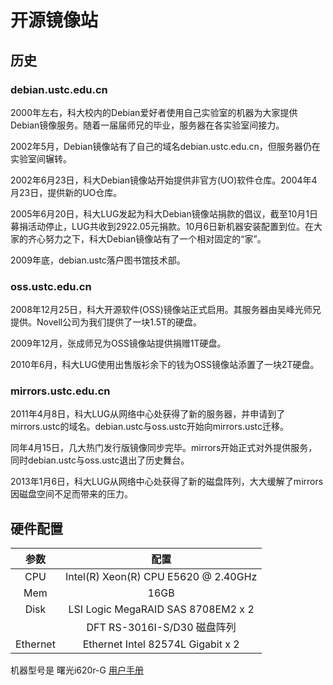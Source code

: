 # 开源镜像站

## 历史

### debian.ustc.edu.cn

2000年左右，科大校内的Debian爱好者使用自己实验室的机器为大家提供Debian镜像服务。随着一届届师兄的毕业，服务器在各实验室间接力。

2002年5月，Debian镜像站有了自己的域名debian.ustc.edu.cn，但服务器仍在实验室间辗转。

2002年6月23日，科大Debian镜像站开始提供非官方(UO)软件仓库。2004年4月23日，提供新的UO仓库。

2005年6月20日，科大LUG发起为科大Debian镜像站捐款的倡议，截至10月1日募捐活动停止，LUG共收到2922.05元捐款。10月6日新机器安装配置到位。在大家的齐心努力之下，科大Debian镜像站有了一个相对固定的“家”。

2009年底，debian.ustc落户图书馆技术部。

### oss.ustc.edu.cn

2008年12月25日，科大开源软件(OSS)镜像站正式启用。其服务器由吴峰光师兄提供。Novell公司为我们提供了一块1.5T的硬盘。

2009年12月，张成师兄为OSS镜像站提供捐赠1T硬盘。

2010年6月，科大LUG使用出售版衫余下的钱为OSS镜像站添置了一块2T硬盘。

### mirrors.ustc.edu.cn

2011年4月8日，科大LUG从网络中心处获得了新的服务器，并申请到了mirrors.ustc的域名。debian.ustc与oss.ustc开始向mirrors.ustc迁移。

同年4月15日，几大热门发行版镜像同步完毕。mirrors开始正式对外提供服务，同时debian.ustc与oss.ustc退出了历史舞台。

2013年1月6日，科大LUG从网络中心处获得了新的磁盘阵列，大大缓解了mirrors因磁盘空间不足而带来的压力。

## 硬件配置

|    参数    |                  配置                  |
| :------: | :----------------------------------: |
|   CPU    | Intel(R) Xeon(R) CPU E5620 @ 2.40GHz |
|   Mem    |                 16GB                 |
|   Disk   |  LSI Logic MegaRAID SAS 8708EM2 x 2  |
|          |       DFT RS-3016I-S/D30 磁盘阵列        |
| Ethernet |  Ethernet	Intel 82574L Gigabit x 2   |


机器型号是 曙光i620r-G [用户手册](https://ftp.ustclug.org/misc/Dawning-I620r-G.pdf)